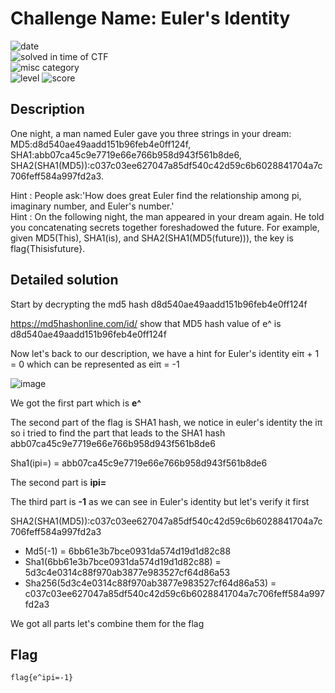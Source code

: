 # Challenge Name: Euler's Identity



![date](https://img.shields.io/badge/date-17.04.2021-brightgreen.svg)  
![solved in time of CTF](https://img.shields.io/badge/solved-in%20time%20of%20CTF-brightgreen.svg)   
![misc category](https://img.shields.io/badge/category-Misc-blueviolet.svg)   
![level](https://img.shields.io/badge/level-Easy-blue.svg)
![score](https://img.shields.io/badge/score-50-blue.svg)

## Description

One night, a man named Euler gave you three strings in your dream: MD5:d8d540ae49aadd151b96feb4e0ff124f, SHA1:abb07ca45c9e7719e66e766b958d943f561b8de6, SHA2(SHA1(MD5)):c037c03ee627047a85df540c42d59c6b6028841704a7c706feff584a997fd2a3.

Hint : People ask:'How does great Euler find the relationship among pi, imaginary number, and Euler's number.'  
Hint : On the following night, the man appeared in your dream again. He told you concatenating secrets together foreshadowed the future. For example, given MD5(This), SHA1(is), and SHA2(SHA1(MD5(future))), the key is flag{Thisisfuture}.  

## Detailed solution

Start by decrypting the md5 hash d8d540ae49aadd151b96feb4e0ff124f  

https://md5hashonline.com/id/ show that MD5 hash value of e^ is d8d540ae49aadd151b96feb4e0ff124f 

Now let's back to our description, we have a hint for Euler's identity eiπ + 1 = 0 which can be represented as eiπ = -1

![image](https://user-images.githubusercontent.com/72421091/115268227-94604400-a129-11eb-95d3-947badc7009e.png)

We got the first part which is **e^**  

The second part of the flag is SHA1 hash, we notice in euler's identity the iπ so i tried to find the part that leads to the SHA1 hash abb07ca45c9e7719e66e766b958d943f561b8de6  

Sha1(ipi=) = abb07ca45c9e7719e66e766b958d943f561b8de6

The second part is **ipi=** 

The third part is **-1** as we can see in Euler's identity but let's verify it first 

SHA2(SHA1(MD5)):c037c03ee627047a85df540c42d59c6b6028841704a7c706feff584a997fd2a3
- Md5(-1) = 6bb61e3b7bce0931da574d19d1d82c88
- Sha1(6bb61e3b7bce0931da574d19d1d82c88) = 5d3c4e0314c88f970ab3877e983527cf64d86a53
- Sha256(5d3c4e0314c88f970ab3877e983527cf64d86a53) = c037c03ee627047a85df540c42d59c6b6028841704a7c706feff584a997fd2a3

We got all parts let's combine them for the flag  

## Flag

```
flag{e^ipi=-1}
```
